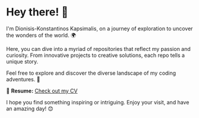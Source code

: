 # Hey there! 👋

I'm Dionisis-Konstantinos Kapsimalis, on a journey of exploration to uncover the wonders of the world. 🌍

Here, you can dive into a myriad of repositories that reflect my passion and curiosity. From innovative projects to creative solutions, each repo tells a unique story.

Feel free to explore and discover the diverse landscape of my coding adventures. 🚀

📃 **Resume:** [Check out my CV](https://github.com/Dionkaps/CV/blob/main/Dionysios-Konsta...'s%20Resume.pdf)

I hope you find something inspiring or intriguing. Enjoy your visit, and have an amazing day! 😊
